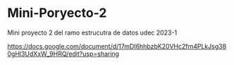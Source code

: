 # Mini-Poryecto-2
Mini proyecto 2 del ramo estrucutra de datos udec 2023-1

https://docs.google.com/document/d/17mDI6hhbzbK20VHc2fm4PLkJsg380gHl3UdXxW_9HRQ/edit?usp=sharing

